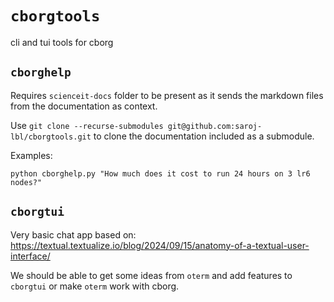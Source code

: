 # `cborgtools`
cli and tui tools for cborg

## `cborghelp`
Requires `scienceit-docs` folder to be present as it sends the markdown files from the documentation as context.

Use `git clone --recurse-submodules git@github.com:saroj-lbl/cborgtools.git` to clone the documentation included as a submodule.

Examples:

```
python cborghelp.py "How much does it cost to run 24 hours on 3 lr6 nodes?"
```

## `cborgtui`
Very basic chat app based on: https://textual.textualize.io/blog/2024/09/15/anatomy-of-a-textual-user-interface/

We should be able to get some ideas from `oterm` and add features to `cborgtui` or make `oterm` work with cborg.
